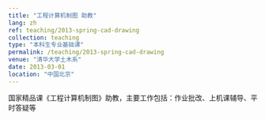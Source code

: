 ```yaml
---
title: "工程计算机制图 助教"
lang: zh
ref: teaching/2013-spring-cad-drawing
collection: teaching
type: "本科生专业基础课"
permalink: /teaching/2013-spring-cad-drawing
venue: "清华大学土木系"
date: 2013-03-01
location: "中国北京"
---
```


国家精品课《工程计算机制图》助教，主要工作包括：作业批改、上机课辅导、平时答疑等